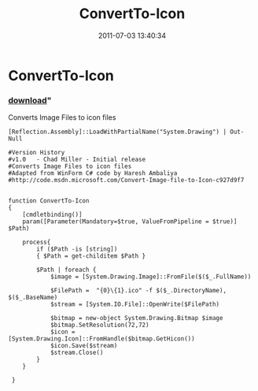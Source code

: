 ﻿---
pid:            2765
parent:         0
children:       
poster:         Chad Miller
title:          ConvertTo-Icon
date:           2011-07-03 13:40:34
format:         posh
---

# ConvertTo-Icon

### [download](2765.ps1)"

Converts Image Files to icon files

```posh
[Reflection.Assembly]::LoadWithPartialName("System.Drawing") | Out-Null

#Version History
#v1.0   - Chad Miller - Initial release
#Converts Image Files to icon files
#Adapted from WinForm C# code by Haresh Ambaliya
#http://code.msdn.microsoft.com/Convert-Image-file-to-Icon-c927d9f7


function ConvertTo-Icon
{
    [cmdletbinding()]
    param([Parameter(Mandatory=$true, ValueFromPipeline = $true)] $Path)
    
    process{
        if ($Path -is [string])
        { $Path = get-childitem $Path }
           
        $Path | foreach {
            $image = [System.Drawing.Image]::FromFile($($_.FullName))

            $FilePath =  "{0}\{1}.ico" -f $($_.DirectoryName), $($_.BaseName)
            $stream = [System.IO.File]::OpenWrite($FilePath)

            $bitmap = new-object System.Drawing.Bitmap $image
            $bitmap.SetResolution(72,72)
            $icon = [System.Drawing.Icon]::FromHandle($bitmap.GetHicon())
            $icon.Save($stream)
            $stream.Close()
        }
    }
      
 }
```
